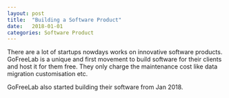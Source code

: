 ```yaml
---
layout: post
title:  "Building a Software Product"
date:   2018-01-01 
categories: Software Product
---
```


There are a lot of startups nowdays works on innovative software products. 
GoFreeLab is a unique and first movement to build software for their clients and 
host it for them free. They only charge the maintenance cost like data migration
customisation etc.

GoFreeLab also started building their software from Jan 2018.